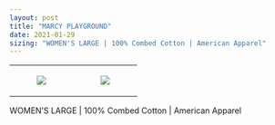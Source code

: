 ```yaml
---
layout: post
title: "MARCY PLAYGROUND"
date: 2021-01-29
sizing: "WOMEN'S LARGE | 100% Combed Cotton | American Apparel"
---
```




<table style="width:100%;"><tr><td style="vertical-align:top;">
      <figure class="tmblr-full" data-orig-height="2048" data-orig-width="1365" data-orig-src="https://concertshirts.netlify.app/shirts/0592/0592-01.jpg"><img src="https://64.media.tumblr.com/296d7f99371ec4870968c54f84bc0c58/7445839ce8702f13-be/s540x810/77902f8680bdd035ed864e88dbf1e70c5ff0d723.jpg" data-orig-height="2048" data-orig-width="1365" data-orig-src="https://concertshirts.netlify.app/shirts/0592/0592-01.jpg"/></figure></td>
    <td style="vertical-align:top;">
      <figure class="tmblr-full" data-orig-height="2048" data-orig-width="1365" data-orig-src="https://concertshirts.netlify.app/shirts/0592/0592-02.jpg"><img src="https://64.media.tumblr.com/49cb621ead1a450ba0e42311dcf1dbcb/7445839ce8702f13-6a/s540x810/e9de43aaaed77df865c694d900de07338189bae2.jpg" data-orig-height="2048" data-orig-width="1365" data-orig-src="https://concertshirts.netlify.app/shirts/0592/0592-02.jpg"/></figure></td>
  </tr></table><p>
  WOMEN&rsquo;S LARGE | 100% Combed Cotton | American Apparel
</p>
